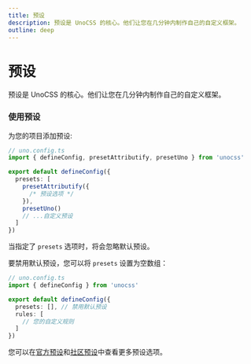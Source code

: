 ```yaml
---
title: 预设
description: 预设是 UnoCSS 的核心。他们让您在几分钟内制作自己的自定义框架。
outline: deep
---
```


# 预设

预设是 UnoCSS 的核心。他们让您在几分钟内制作自己的自定义框架。

### 使用预设

为您的项目添加预设:

```ts
// uno.config.ts
import { defineConfig, presetAttributify, presetUno } from 'unocss'

export default defineConfig({
  presets: [
    presetAttributify({
      /* 预设选项 */
    }),
    presetUno()
    // ...自定义预设
  ]
})
```

当指定了 `presets` 选项时，将会忽略默认预设。

要禁用默认预设，您可以将 `presets` 设置为空数组：

```ts
// uno.config.ts
import { defineConfig } from 'unocss'

export default defineConfig({
  presets: [], // 禁用默认预设
  rules: [
    // 您的自定义规则
  ]
})
```

您可以在[官方预设](/presets/)和[社区预设](/presets/community)中查看更多预设选项。

